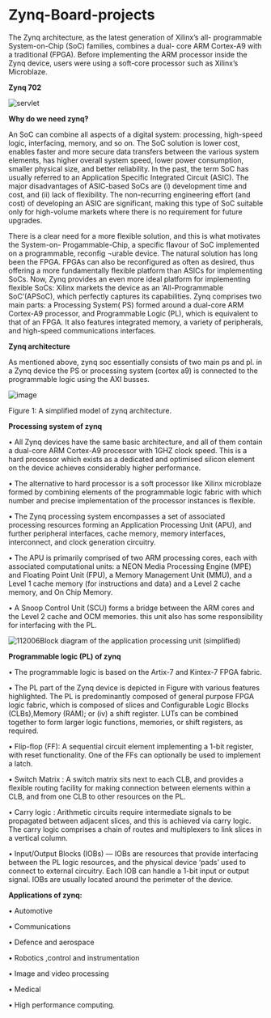 # Zynq-Board-projects
The Zynq architecture, as the latest generation of Xilinx’s all- programmable System-on-Chip (SoC) families, combines a dual- core ARM Cortex-A9 with a traditional (FPGA). Before implementing the ARM processor inside the Zynq device, users were using a soft-core processor such as Xilinx’s Microblaze.

**Zynq 702**

![servlet](https://github.com/Swarna-learnmore/Zynq-Board-projects/assets/139202780/f7318208-eaee-4639-a09f-b8bb8661d576)

**Why do we need zynq?**

An SoC can combine all aspects of a digital system: processing,
high-speed logic, interfacing, memory, and so on. The SoC solution
is lower cost, enables faster and more secure data transfers
between the various system elements, has higher overall system
speed, lower power consumption, smaller physical size, and better
reliability. In the past, the term SoC has usually referred to
an Application Specific Integrated Circuit (ASIC).
The major disadvantages of ASIC-based SoCs are (i) development
time and cost, and (ii) lack of flexibility.
The non-recurring engineering effort (and cost) of developing
an ASIC are significant, making this type of SoC suitable
only for high-volume markets where there is no requirement
for future upgrades.

There is a clear need for a more flexible solution, and this
is what motivates the System-on- Progammable-Chip, a specific
flavour of SoC implemented on a programmable, reconfig
¬urable device. The natural solution has long been the FPGA.
FPGAs can also be reconfigured as often as desired, thus offering
a more fundamentally flexible platform than ASICs for implementing
SoCs. Now, Zynq provides an even more ideal platform
for implementing flexible SoCs: Xilinx markets the device as an
‘All-Programmable SoC’(APSoC), which perfectly captures its
capabilities. Zynq comprises two main parts: a Processing System(
PS) formed around a dual-core ARM Cortex-A9 processor,
and Programmable Logic (PL), which is equivalent to that of an
FPGA. It also features integrated memory, a variety of peripherals,
and high-speed communications interfaces.

**Zynq architecture**

As mentioned above, zynq soc essentially consists of two main
ps and pl. in a Zynq device the PS or processing system (cortex
a9) is connected to the programmable logic using the AXI busses.

![image](https://github.com/Swarna-learnmore/Zynq-Board-projects/assets/139202780/0f035f92-0d6e-40d5-b00a-e02dfed0c4d1)

Figure 1: A simplified model of zynq architecture.

**Processing system of zynq**

• All Zynq devices have the same basic architecture, and
all of them contain a dual-core ARM Cortex-A9 processor
with 1GHZ clock speed. This is a hard processor which
exists as a dedicated and optimised silicon element on the
device achieves considerably higher performance.

• The alternative to hard processor is a soft processor like
Xilinx microblaze formed by combining elements of the
programmable logic fabric with which number and precise
implementation of the processor instances is flexible.

• The Zynq processing system encompasses a set of associated
processing resources forming an Application Processing
Unit (APU), and further peripheral interfaces,
cache memory, memory interfaces, interconnect, and
clock generation circuitry.

• The APU is primarily comprised of two ARM processing
cores, each with associated computational units: a NEON
Media Processing Engine (MPE) and Floating Point Unit
(FPU), a Memory Management Unit (MMU), and a Level
1 cache memory (for instructions and data) and a Level 2
cache memory, and On Chip Memory.

• A Snoop Control Unit (SCU) forms a bridge between the
ARM cores and the Level 2 cache and OCM memories.
this unit also has some responsibility for interfacing with
the PL.

![112006Block diagram of the application processing unit (simplified)](https://github.com/Swarna-learnmore/Zynq-Board-projects/assets/139202780/b96c8fd9-8890-4b75-a188-4578a90aef4d)

**Programmable logic (PL) of zynq**

• The programmable logic is based on the Artix-7 and
Kintex-7 FPGA fabric.

• The PL part of the Zynq device is depicted in Figure with
various features highlighted. The PL is predominantly
composed of general purpose FPGA logic fabric, which is
composed of slices and Configurable Logic Blocks (CLBs),Memory (RAM); or (iv) a shift register. LUTs can be combined
together to form larger logic functions, memories,
or shift registers, as required.

• Flip-flop (FF): A sequential circuit element implementing
a 1-bit register, with reset functionality. One of the FFs
can optionally be used to implement a latch.

• Switch Matrix : A switch matrix sits next to each CLB,
and provides a flexible routing facility for making connection
between elements within a CLB, and from one CLB
to other resources on the PL.

• Carry logic : Arithmetic circuits require intermediate signals
to be propagated between adjacent slices, and this
is achieved via carry logic. The carry logic comprises a
chain of routes and multiplexers to link slices in a vertical
column.

• Input/Output Blocks (IOBs) — IOBs are resources that
provide interfacing between the PL logic resources, and
the physical device ‘pads’ used to connect to external circuitry.
Each IOB can handle a 1-bit input or output signal.
IOBs are usually located around the perimeter of the device.

**Applications of zynq:**

• Automotive

• Communications

• Defence and aerospace

• Robotics ,control and instrumentation

• Image and video processing

• Medical

• High performance computing.


